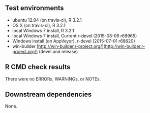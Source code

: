 ## Test environments
* ubuntu 12.04 (on travis-ci), R 3.2.1
* OS X (on travis-ci), R 3.2.1
* local Windows 7 install, R 3.2.1 
* local Windows 7 install, Current r-devel (2015-08-09 r68965)
* Windows install (on AppVeyor), r-devel (2015-07-01 r68620)
* win-builder [http://win-builder.r-project.org/](http://win-builder.r-project.org/) (devel and release)

## R CMD check results
There were no ERRORs, WARNINGs, or NOTEs.
  
## Downstream dependencies
None.
